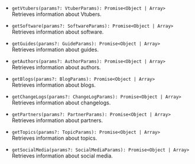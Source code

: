 - `getVtubers(params?: VtuberParams): Promise<Object | Array>`  
  Retrieves information about Vtubers.

- `getSoftware(params?: SoftwareParams): Promise<Object | Array>`  
  Retrieves information about software.

- `getGuides(params?: GuideParams): Promise<Object | Array>`  
  Retrieves information about guides.

- `getAuthors(params?: AuthorParams): Promise<Object | Array>`  
  Retrieves information about authors.

- `getBlogs(params?: BlogParams): Promise<Object | Array>`  
  Retrieves information about blogs.

- `getChangeLogs(params?: ChangeLogParams): Promise<Object | Array>`  
  Retrieves information about changelogs.

- `getPartners(params?: PartnerParams): Promise<Object | Array>`  
  Retrieves information about partners.

- `getTopics(params?: TopicParams): Promise<Object | Array>`  
  Retrieves information about topics.

- `getSocialMedia(params?: SocialMediaParams): Promise<Object | Array>`  
  Retrieves information about social media.
